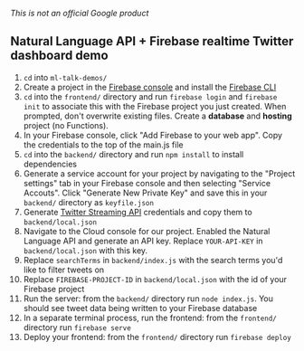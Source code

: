 *This is not an official Google product*

## Natural Language API + Firebase realtime Twitter dashboard demo

1. `cd` into `ml-talk-demos/`
2. Create a project in the [Firebase console](http://firebase.google.com/console) and install the [Firebase CLI](https://firebase.google.com/docs/cli/)
3. `cd` into the `frontend/` directory and run `firebase login` and `firebase init` to associate this with the Firebase project you just created. When prompted, don't overwrite existing files. Create a **database** and **hosting** project (no Functions).
4. In your Firebase console, click "Add Firebase to your web app". Copy the credentials to the top of the main.js file
5. `cd` into the `backend/` directory and run `npm install` to install dependencies
6. Generate a service account for your project by navigating to the "Project settings" tab in your Firebase console and then selecting "Service Accouts". Click "Generate New Private Key" and save this in your `backend/` directory as `keyfile.json`
7. Generate [Twitter Streaming API](https://dev.twitter.com/streaming/overview) credentials and copy them to `backend/local.json`
8. Navigate to the Cloud console for our project. Enabled the Natural Language API and generate an API key. Replace `YOUR-API-KEY` in `backend/local.json` with this key.
9. Replace `searchTerms` in `backend/index.js` with the search terms you'd like to filter tweets on
10. Replace `FIREBASE-PROJECT-ID` in `backend/local.json` with the id of your Firebase project
11. Run the server: from the `backend/` directory run `node index.js`. You should see tweet data being written to your Firebase database
12. In a separate terminal process, run the frontend: from the `frontend/` directory run `firebase serve`
13. Deploy your frontend: from the `frontend/` directory run `firebase deploy`
